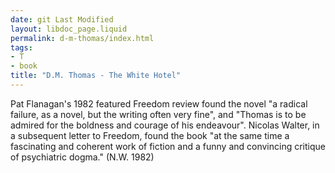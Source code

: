 ```yaml
---
date: git Last Modified
layout: libdoc_page.liquid
permalink: d-m-thomas/index.html
tags:
- T
- book
title: "D.M. Thomas - The White Hotel"
---
```


Pat Flanagan's 1982 featured Freedom review found the novel  "a radical failure, as a novel, but the writing often very fine", and "Thomas is to be admired for the boldness and courage of his endeavour". Nicolas  Walter, in a subsequent letter to Freedom, found the book "at the same time a fascinating and coherent work of  fiction and a funny and convincing critique of psychiatric dogma." (N.W. 1982)